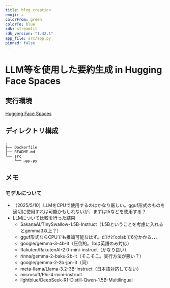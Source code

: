 ```yaml
---
title: blog_creation
emoji: ✒️
colorFrom: green
colorTo: blue
sdk: streamlit
sdk_version: "1.42.1"
app_file: src/app.py
pinned: false
---
```


# LLM等を使用した要約生成 in Hugging Face Spaces

## 実行環境
[Hugging Face Spaces](https://huggingface.co/spaces/Hijiki-HF/blog_creation)

## ディレクトリ構成

```
.
├── Dockerfile
├── README.md
└── src
    └── app.py
```

## メモ
### モデルについて
- （2025/5/10）LLMをCPUで使用するのはかなり厳しい。gguf形式のものを適切に使用すれば可能かもしれないが、まずはt5などを使用する？
- LLMについて比較を行った結果
    - SakanaAI/TinySwallow-1.5B-Instruct（1.5Bということを考慮に入れるとgemma3以上？）
    -   gguf形式ならCPUでも推論可能なはず。だけどcolabで6分かかる、、、
    - google/gemma-3-4b-it（圧倒的。1bは英語のみ対応）
    - Rakuten/RakutenAI-2.0-mini-instruct（かなり良い）
    - rinna/gemma-2-baku-2b-it（そこそこ。実行方法が悪い？）
    - google/gemma-2-2b-jpn-it（同）
    - meta-llama/Llama-3.2-3B-Instruct（日本語対応してない）
    - microsoft/Phi-4-mini-instruct
    - lightblue/DeepSeek-R1-Distill-Qwen-1.5B-Multilingual
